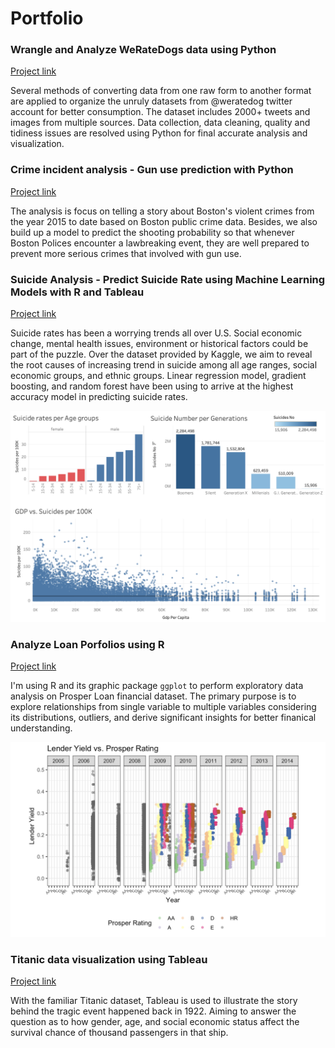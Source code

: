 # Portfolio

### Wrangle and Analyze WeRateDogs data using Python
[Project link](https://nbviewer.jupyter.org/github/katiethaoha/Python-wrangle-and-analyze-Twitterdataset/blob/master/wrangle_act.ipynb)

Several methods of converting data from one raw form to another format are applied to organize the unruly datasets from @weratedog twitter account for better consumption. The dataset includes 2000+ tweets and images from multiple sources. Data collection, data cleaning, quality and tidiness issues are resolved using Python for final accurate analysis and visualization.


### Crime incident analysis - Gun use prediction with Python
[Project link](https://nbviewer.jupyter.org/github/katiethaoha/crime-indicent-report-with-python/blob/master/Crime-incident-report.ipynb)

The analysis is focus on telling a story about Boston's violent crimes from the year 2015 to date based on Boston public crime data. Besides, we also build up a model to predict the shooting probability so that whenever Boston Polices encounter a lawbreaking event, they are well prepared to prevent more serious crimes that involved with gun use.


### Suicide Analysis - Predict Suicide Rate using Machine Learning Models with R and Tableau
[Project link](https://github.com/katiethaoha/katiethaoha.github.io/blob/master/markdown-files/suicide-models.R)

Suicide rates has been a worrying trends all over U.S. Social economic change, mental health issues, environment or historical factors could be part of the puzzle. Over the dataset provided by Kaggle, we aim to reveal the root causes of increasing trend in suicide among all age ranges, social economic groups, and ethnic groups. Linear regression model, gradient boosting, and random forest have been using to arrive at the highest accuracy model in predicting suicide rates.

![Image of suicide](./images/suicide-rate.png)

### Analyze Loan Porfolios using R
[Project link](https://nbviewer.jupyter.org/github/katiethaoha/Rstudio-ProsperLoan-EDA/blob/master/prosperloan.html)

I'm using R and its graphic package `ggplot` to perform exploratory data analysis on Prosper Loan financial dataset. The primary purpose is to explore relationships from single variable to multiple variables considering its distributions, outliers, and derive significant insights for better finanical understanding.

![Image of prosperloan](./images/prosperloan.png)


### Titanic data visualization using Tableau
[Project link](https://public.tableau.com/profile/thao1267#!/vizhome/Titanic-feedback/Titanic-Story)

With the familiar Titanic dataset, Tableau is used to illustrate the story behind the tragic event happened back in 1922. Aiming to answer the question as to how gender, age, and social economic status affect the survival chance of thousand passengers in that ship.
